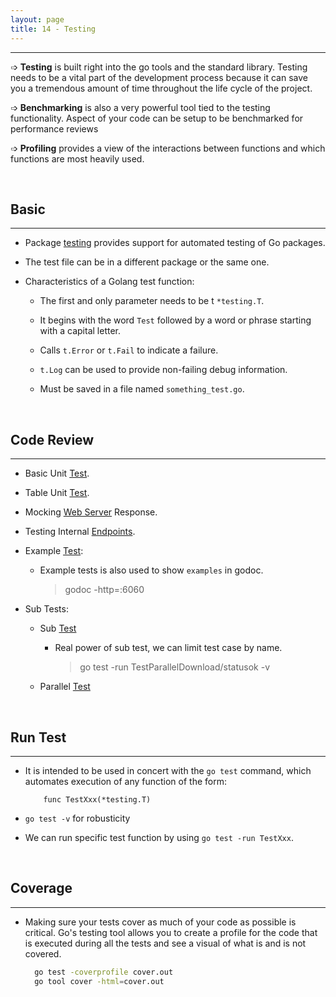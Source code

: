 ```yaml
---
layout: page
title: 14 - Testing
---
```

***

➩ **Testing** is built right into the go tools and the standard library. Testing needs to be a vital part of the development process because it can save you a tremendous amount of time throughout the life cycle of the project.

➩ **Benchmarking** is also a very powerful tool tied to the testing functionality. Aspect of your code can be setup to be benchmarked for performance reviews

➩ **Profiling** provides a view of the interactions between functions and which functions are most heavily used.

&nbsp;

## Basic
***

* Package <a href="https://golang.org/pkg/testing/">testing</a> provides support for automated testing of Go packages.

* The test file can be in a different package or the same one.

* Characteristics of a Golang test function:

    * The first and only parameter needs to be t `*testing.T`.

    * It begins with the word `Test` followed by a word or phrase starting with a capital letter.

    * Calls `t.Error` or `t.Fail` to indicate a failure.

    * `t.Log` can be used to provide non-failing debug information.

    * Must be saved in a file named `something_test.go`.

&nbsp;

## Code Review
***

- Basic Unit [Test](https://github.com/g-kutty/go-code/blob/master/testing/tests/example1/download_test.go).

- Table Unit [Test](https://github.com/g-kutty/go-code/blob/master/testing/tests/example2/table_test.go).

- Mocking [Web Server](https://github.com/g-kutty/go-code/blob/master/testing/tests/example3/web_test.go) Response.

- Testing Internal [Endpoints](https://github.com/g-kutty/go-code/blob/master/testing/tests/example4/handlers/handler_test.go).

- Example [Test](https://github.com/g-kutty/go-code/blob/master/testing/tests/example4/handlers/handler_example_test.go):

  - Example tests is also used to show `examples` in godoc.

    > godoc -http=:6060

- Sub Tests:

  - Sub [Test](https://github.com/g-kutty/go-code/blob/master/testing/tests/example5/sub_test.go)

    - Real power of sub test, we can limit test case by name.

        > go test -run TestParallelDownload/statusok -v

  - Parallel [Test](https://github.com/g-kutty/go-code/blob/master/testing/tests/example5/sub_parallel_test.go)

&nbsp;

## Run Test
***

*  It is intended to be used in concert with the `go test` command, which automates execution of any function of the form:

    ```golang
        func TestXxx(*testing.T)
    ```

* `go test -v` for robusticity

* We can run specific test function by using `go test -run TestXxx`.

&nbsp;

## Coverage
***

- Making sure your tests cover as much of your code as possible is critical. Go's testing tool allows you to create a profile for the code that is executed during all the tests and see a visual of what is and is not covered.

  ```sh
    go test -coverprofile cover.out
    go tool cover -html=cover.out
  ```
